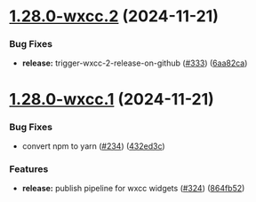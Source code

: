 # [1.28.0-wxcc.2](https://github.com/webex/widgets/compare/v1.28.0-wxcc.1...v1.28.0-wxcc.2) (2024-11-21)


### Bug Fixes

* **release:** trigger-wxcc-2-release-on-github ([#333](https://github.com/webex/widgets/issues/333)) ([6aa82ca](https://github.com/webex/widgets/commit/6aa82ca925eb1837e43965df93d37553e680dc37))

# [1.28.0-wxcc.1](https://github.com/webex/widgets/compare/v1.27.5...v1.28.0-wxcc.1) (2024-11-21)


### Bug Fixes

* convert npm to yarn ([#234](https://github.com/webex/widgets/issues/234)) ([432ed3c](https://github.com/webex/widgets/commit/432ed3cc1b2521f69cd9383cd0dbefad8f0a2eee))


### Features

* **release:** publish pipeline for wxcc widgets ([#324](https://github.com/webex/widgets/issues/324)) ([864fb52](https://github.com/webex/widgets/commit/864fb5252927234d61aad32b1ba12f361c9385b5))
